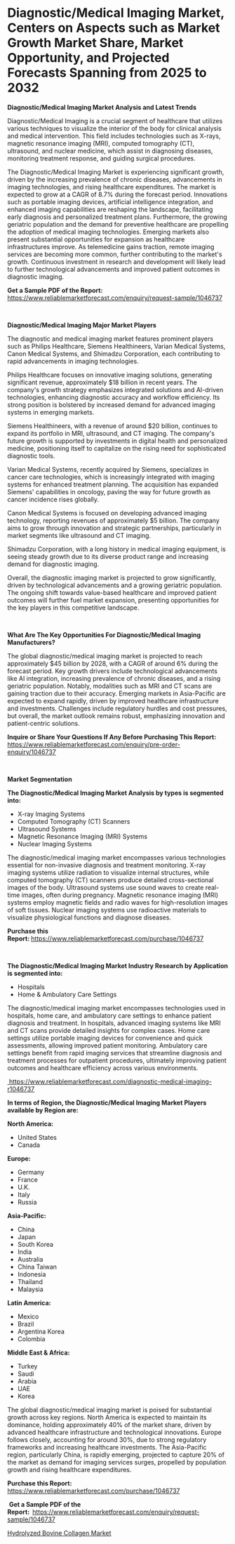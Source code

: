 <p><h1>Diagnostic/Medical Imaging Market, Centers on Aspects such as Market Growth Market Share, Market Opportunity, and Projected Forecasts Spanning from 2025 to 2032</h1></p><p><strong>Diagnostic/Medical Imaging Market Analysis and Latest Trends</strong></p>
<p><p>Diagnostic/Medical Imaging is a crucial segment of healthcare that utilizes various techniques to visualize the interior of the body for clinical analysis and medical intervention. This field includes technologies such as X-rays, magnetic resonance imaging (MRI), computed tomography (CT), ultrasound, and nuclear medicine, which assist in diagnosing diseases, monitoring treatment response, and guiding surgical procedures.</p><p>The Diagnostic/Medical Imaging Market is experiencing significant growth, driven by the increasing prevalence of chronic diseases, advancements in imaging technologies, and rising healthcare expenditures. The market is expected to grow at a CAGR of 8.7% during the forecast period. Innovations such as portable imaging devices, artificial intelligence integration, and enhanced imaging capabilities are reshaping the landscape, facilitating early diagnosis and personalized treatment plans. Furthermore, the growing geriatric population and the demand for preventive healthcare are propelling the adoption of medical imaging technologies. Emerging markets also present substantial opportunities for expansion as healthcare infrastructures improve. As telemedicine gains traction, remote imaging services are becoming more common, further contributing to the market's growth. Continuous investment in research and development will likely lead to further technological advancements and improved patient outcomes in diagnostic imaging.</p></p>
<p><strong>Get a Sample PDF of the Report:&nbsp;</strong> <a href="https://www.reliablemarketforecast.com/enquiry/request-sample/1046737?utm_campaign=2803&utm_medium=2&utm_source=Github&utm_content=ia&utm_term=22032025&utm_id=diagnosticmedical-imaging">https://www.reliablemarketforecast.com/enquiry/request-sample/1046737</a></p>
<p>&nbsp;</p>
<p><strong>Diagnostic/Medical Imaging Major Market Players</strong></p>
<p><p>The diagnostic and medical imaging market features prominent players such as Philips Healthcare, Siemens Healthineers, Varian Medical Systems, Canon Medical Systems, and Shimadzu Corporation, each contributing to rapid advancements in imaging technologies.</p><p>Philips Healthcare focuses on innovative imaging solutions, generating significant revenue, approximately $18 billion in recent years. The company's growth strategy emphasizes integrated solutions and AI-driven technologies, enhancing diagnostic accuracy and workflow efficiency. Its strong position is bolstered by increased demand for advanced imaging systems in emerging markets.</p><p>Siemens Healthineers, with a revenue of around $20 billion, continues to expand its portfolio in MRI, ultrasound, and CT imaging. The company's future growth is supported by investments in digital health and personalized medicine, positioning itself to capitalize on the rising need for sophisticated diagnostic tools.</p><p>Varian Medical Systems, recently acquired by Siemens, specializes in cancer care technologies, which is increasingly integrated with imaging systems for enhanced treatment planning. The acquisition has expanded Siemens' capabilities in oncology, paving the way for future growth as cancer incidence rises globally.</p><p>Canon Medical Systems is focused on developing advanced imaging technology, reporting revenues of approximately $5 billion. The company aims to grow through innovation and strategic partnerships, particularly in market segments like ultrasound and CT imaging.</p><p>Shimadzu Corporation, with a long history in medical imaging equipment, is seeing steady growth due to its diverse product range and increasing demand for diagnostic imaging. </p><p>Overall, the diagnostic imaging market is projected to grow significantly, driven by technological advancements and a growing geriatric population. The ongoing shift towards value-based healthcare and improved patient outcomes will further fuel market expansion, presenting opportunities for the key players in this competitive landscape.</p></p>
<p>&nbsp;</p>
<p><strong>What Are The Key Opportunities For Diagnostic/Medical Imaging Manufacturers?</strong></p>
<p><p>The global diagnostic/medical imaging market is projected to reach approximately $45 billion by 2028, with a CAGR of around 6% during the forecast period. Key growth drivers include technological advancements like AI integration, increasing prevalence of chronic diseases, and a rising geriatric population. Notably, modalities such as MRI and CT scans are gaining traction due to their accuracy. Emerging markets in Asia-Pacific are expected to expand rapidly, driven by improved healthcare infrastructure and investments. Challenges include regulatory hurdles and cost pressures, but overall, the market outlook remains robust, emphasizing innovation and patient-centric solutions.</p></p>
<p><strong>Inquire or Share Your Questions If Any Before Purchasing This Report:</strong> <a href="https://www.reliablemarketforecast.com/enquiry/pre-order-enquiry/1046737?utm_campaign=2803&utm_medium=2&utm_source=Github&utm_content=ia&utm_term=22032025&utm_id=diagnosticmedical-imaging">https://www.reliablemarketforecast.com/enquiry/pre-order-enquiry/1046737</a></p>
<p>&nbsp;</p>
<p><strong>Market Segmentation</strong></p>
<p><strong>The Diagnostic/Medical Imaging Market Analysis by types is segmented into:</strong></p>
<p><ul><li>X-ray Imaging Systems</li><li>Computed Tomography (CT) Scanners</li><li>Ultrasound Systems</li><li>Magnetic Resonance Imaging (MRI) Systems</li><li>Nuclear Imaging Systems</li></ul></p>
<p><p>The diagnostic/medical imaging market encompasses various technologies essential for non-invasive diagnosis and treatment monitoring. X-ray imaging systems utilize radiation to visualize internal structures, while computed tomography (CT) scanners produce detailed cross-sectional images of the body. Ultrasound systems use sound waves to create real-time images, often during pregnancy. Magnetic resonance imaging (MRI) systems employ magnetic fields and radio waves for high-resolution images of soft tissues. Nuclear imaging systems use radioactive materials to visualize physiological functions and diagnose diseases.</p></p>
<p><strong>Purchase this Report:&nbsp;</strong><a href="https://www.reliablemarketforecast.com/purchase/1046737?utm_campaign=2803&utm_medium=2&utm_source=Github&utm_content=ia&utm_term=22032025&utm_id=diagnosticmedical-imaging">https://www.reliablemarketforecast.com/purchase/1046737</a></p>
<p>&nbsp;</p>
<p><strong>The Diagnostic/Medical Imaging Market Industry Research by Application is segmented into:</strong></p>
<p><ul><li>Hospitals</li><li>Home & Ambulatory Care Settings</li></ul></p>
<p><p>The diagnostic/medical imaging market encompasses technologies used in hospitals, home care, and ambulatory care settings to enhance patient diagnosis and treatment. In hospitals, advanced imaging systems like MRI and CT scans provide detailed insights for complex cases. Home care settings utilize portable imaging devices for convenience and quick assessments, allowing improved patient monitoring. Ambulatory care settings benefit from rapid imaging services that streamline diagnosis and treatment processes for outpatient procedures, ultimately improving patient outcomes and healthcare efficiency across various environments.</p></p>
<p><a href="https://www.reliablemarketforecast.com/diagnostic-medical-imaging-r1046737?utm_campaign=2803&utm_medium=2&utm_source=Github&utm_content=ia&utm_term=22032025&utm_id=diagnosticmedical-imaging">&nbsp;https://www.reliablemarketforecast.com/diagnostic-medical-imaging-r1046737</a></p>
<p><strong>In terms of Region, the Diagnostic/Medical Imaging Market Players available by Region are:</strong></p>
<p>
    <p> <strong> North America: </strong>
        <ul>
            <li>United States</li>
            <li>Canada</li>
        </ul>
        </p> 
    <p> <strong> Europe: </strong>
        <ul>
            <li>Germany</li>
            <li>France</li>
            <li>U.K.</li>
            <li>Italy</li>
            <li>Russia</li>
        </ul>
        </p> 
    <p> <strong> Asia-Pacific: </strong>
        <ul>
            <li>China</li>
            <li>Japan</li>
            <li>South Korea</li>
            <li>India</li>
            <li>Australia</li>
            <li>China Taiwan</li>
            <li>Indonesia</li>
            <li>Thailand</li>
            <li>Malaysia</li>
        </ul>
        </p> 
    <p> <strong> Latin America: </strong>
        <ul>
            <li>Mexico</li>
            <li>Brazil</li>
            <li>Argentina Korea</li>
            <li>Colombia</li>
        </ul>
        </p> 
    <p> <strong> Middle East & Africa: </strong>
        <ul>
            <li>Turkey</li>
            <li>Saudi</li>
            <li>Arabia</li>
            <li>UAE</li>
            <li>Korea</li>
        </ul>
    </p>
    </p>
<p><p>The global diagnostic/medical imaging market is poised for substantial growth across key regions. North America is expected to maintain its dominance, holding approximately 40% of the market share, driven by advanced healthcare infrastructure and technological innovations. Europe follows closely, accounting for around 30%, due to strong regulatory frameworks and increasing healthcare investments. The Asia-Pacific region, particularly China, is rapidly emerging, projected to capture 20% of the market as demand for imaging services surges, propelled by population growth and rising healthcare expenditures.</p></p>
<p><strong>Purchase this Report: </strong><a href="https://www.reliablemarketforecast.com/purchase/1046737?utm_campaign=2803&utm_medium=2&utm_source=Github&utm_content=ia&utm_term=22032025&utm_id=diagnosticmedical-imaging">https://www.reliablemarketforecast.com/purchase/1046737</a></p>
<p>&nbsp;<strong>Get a Sample PDF of the Report:&nbsp;&nbsp;</strong><a href="https://www.reliablemarketforecast.com/enquiry/request-sample/1046737?utm_campaign=2803&utm_medium=2&utm_source=Github&utm_content=ia&utm_term=22032025&utm_id=diagnosticmedical-imaging">https://www.reliablemarketforecast.com/enquiry/request-sample/1046737</a></p>
<p><strong></strong></p>
<p><p><a href="https://github.com/alasmyayock/Market-Research-Report-List-1/blob/main/hydrolyzed-bovine-collagen-market.md?utm_campaign=2803&utm_medium=2&utm_source=Github&utm_content=ia&utm_term=22032025&utm_id=diagnosticmedical-imaging">Hydrolyzed Bovine Collagen Market</a></p></p>
